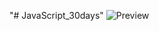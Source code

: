 ﻿"# JavaScript_30days" 
![Preview](https://raw.githubusercontent.com/Nesmark/JavaScript_30days/master/14day/screenshot.png)

